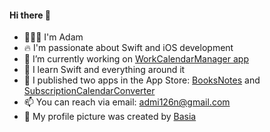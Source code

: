 #### Hi there 👋

- 👨🏻‍💻 I'm Adam
- 🔥 I'm passionate about Swift and iOS development
- 🔭 I’m currently working on [WorkCalendarManager app](https://github.com/Admi126n/WorkCalendarManager)
- 🌱 I learn Swift and everything around it
- 📲 I published two apps in the App Store: [BooksNotes](https://apps.apple.com/pl/app/booksnotes/id6476230743) and [SubscriptionCalendarConverter](https://apps.apple.com/pl/app/subscriptioncalendarconverter/id6478835060)
- 📫 You can reach via email: admi126n@gmail.com
- 🎨 My profile picture was created by [Basia](https://www.instagram.com/udon_drawings/)
